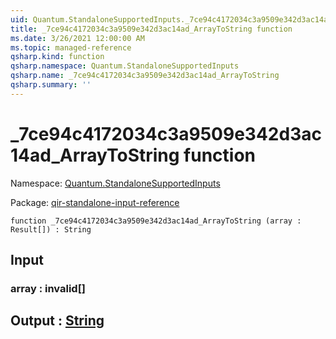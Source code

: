 ```yaml
---
uid: Quantum.StandaloneSupportedInputs._7ce94c4172034c3a9509e342d3ac14ad_ArrayToString
title: _7ce94c4172034c3a9509e342d3ac14ad_ArrayToString function
ms.date: 3/26/2021 12:00:00 AM
ms.topic: managed-reference
qsharp.kind: function
qsharp.namespace: Quantum.StandaloneSupportedInputs
qsharp.name: _7ce94c4172034c3a9509e342d3ac14ad_ArrayToString
qsharp.summary: ''
---
```


# _7ce94c4172034c3a9509e342d3ac14ad_ArrayToString function

Namespace: [Quantum.StandaloneSupportedInputs](xref:Quantum.StandaloneSupportedInputs)

Package: [qir-standalone-input-reference](https://nuget.org/packages/qir-standalone-input-reference)




```qsharp
function _7ce94c4172034c3a9509e342d3ac14ad_ArrayToString (array : Result[]) : String
```


## Input

### array : __invalid<Result>__[]





## Output : [String](xref:microsoft.quantum.lang-ref.string)

